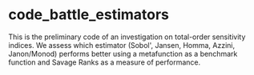 
# code_battle_estimators

<!-- badges: start -->
<!-- badges: end -->

This is the preliminary code of an investigation on total-order sensitivity indices. We assess which estimator (Sobol', Jansen, Homma, Azzini, Janon/Monod) performs better using a metafunction as a benchmark function and Savage Ranks as a measure of performance.

